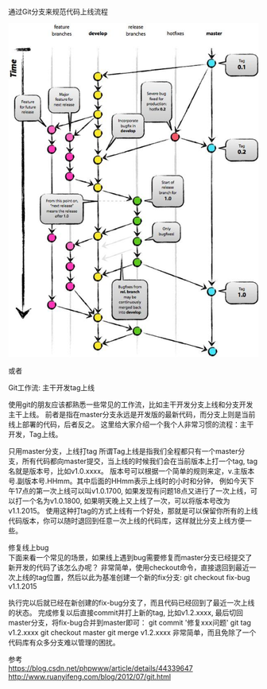通过Git分支来规范代码上线流程



![通过Git分支来规范代码上线流程](images/git上线流程.jpg "ReferencePicture")

或者

Git工作流: 主干开发tag上线

使用git的朋友应该都熟悉一些常见的工作流，比如主干开发分支上线和分支开发主干上线。
前者是指在master分支永远是开发版的最新代码，而分支上则是当前线上部署的代码，后者反之。
这里给大家介绍一个我个人非常习惯的流程：主干开发，Tag上线。


只用master分支，上线打tag
所谓Tag上线是指我们全程都只有一个master分支，所有代码都向master提交，当上线的时候我们会在当前版本上打一个tag, tag名就是版本号，比如v1.0.xxxx。
版本号可以根据一个简单的规则来定，v.主版本号.副版本号.HHmm。其中后面的HHmm表示上线时的小时和分钟，
例如今天下午17点的第一次上线可以叫v1.0.1700, 
如果发现有问题18点又进行了一次上线，可以打一个名为v1.0.1800, 
如果明天晚上又上线了一次，可以将版本号改为v1.1.2015。
使用这种打tag的方式上线有一个好处，那就是可以保留你所有的上线代码版本，你可以随时退回到任意一次上线的代码库，这样就比分支上线方便一些。


修复线上bug  
下面来看一个常见的场景，如果线上遇到bug需要修复而master分支已经提交了新开发的代码了该怎么办呢？
非常简单，使用checkout命令，直接退回到最近一次上线的tag位置，然后以此为基准创建一个新的fix分支:
git checkout fix-bug v1.1.2015

执行完以后就已经在新创建的fix-bug分支了，而且代码已经回到了最近一次上线的状态。
完成修复以后直接commit并打上新的tag, 比如v1.2.xxxx, 最后切回master分支，将fix-bug合并到master即可：
git commit '修复xxx问题'
git tag v1.2.xxxx
git checkout master
git merge v1.2.xxxx
非常简单，而且免除了一个代码库有众多分支难以管理的困扰。



参考  
https://blog.csdn.net/phpwww/article/details/44339647  
http://www.ruanyifeng.com/blog/2012/07/git.html  



